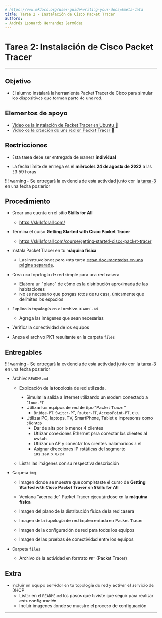 ```yaml
---
# https://www.mkdocs.org/user-guide/writing-your-docs/#meta-data
title: Tarea 2 - Instalación de Cisco Packet Tracer
authors:
- Andrés Leonardo Hernández Bermúdez
---
```


# Tarea 2: Instalación de Cisco Packet Tracer

--------------------------------------------------------------------------------

## Objetivo

- El alumno instalará la herramienta Packet Tracer de Cisco para simular los dispositivos que forman parte de una red.

## Elementos de apoyo

- [Video de la instalación de Packet Tracer en Ubuntu 📼][video-instalacion-packet-tracer]
- [Video de la creación de una red en Packet Tracer 📼][video-packet-tracer]

## Restricciones

- Esta tarea debe ser entregada de manera **individual**

- La fecha límite de entrega es el **miércoles 24 de agosto de 2022** a las 23:59 horas

!!! warning
    - Se entregará la evidencia de esta actividad junto con la [tarea-3](../tarea-3/) en una fecha posterior

## Procedimiento

- Crear una cuenta en el sitio **Skills for All**
    - <https://skillsforall.com/>

- Termina el curso **Getting Started with Cisco Packet Tracer**
    - <https://skillsforall.com/course/getting-started-cisco-packet-tracer>

- Instala Packet Tracer en tu **máquina física**
    - Las instrucciones para esta tarea [están documentadas en una página separada][packet-tracer-install].

- Crea una topología de red simple para una red casera
    - Elabora un "plano" de cómo es la distribución aproximada de las habitaciones
    - No es necesario que pongas fotos de tu casa, únicamente que delimites los espacios

- Explica la topología en el archivo `README.md`
    - Agrega las imágenes que sean necesarias

- Verifica la conectividad de los equipos

- Anexa el archivo PKT resultante en la carpeta `files`

## Entregables

!!! warning
    - Se entregará la evidencia de esta actividad junto con la [tarea-3](../tarea-3/) en una fecha posterior

- Archivo `README.md`

    - Explicación de la topología de red utilizada.
    
        - Simular la salida a Internet utilizando un modem conectado a `Cloud-PT`
        - Utilizar los equipos de red de tipo "Packet Tracer"
            - `Bridge-PT`, `Switch-PT`, `Router-PT`, `AccessPoint-PT`, etc.
        - Utilizar PC, laptops, TV, SmartPhone, Tablet e impresoras como clientes
            - Dar de alta por lo menos 4 clientes
            - Utilizar conexiones Ethernet para conectar los clientes al switch
            - Utilizar un AP y conectar los clientes inalámbricos a el
            - Asignar direcciones IP estáticas del segmento `192.168.X.0/24`

    - Listar las imágenes con su respectiva descripción

- Carpeta `img`

    - Imagen donde se muestre que completaste el curso de **Getting Started with Cisco Packet Tracer** en **Skills for All**

    - Ventana "acerca de" Packet Tracer ejecutándose en la **máquina física**
    
    - Imagen del plano de la distribución física de la red casera

    - Imagen de la topología de red implementada en Packet Tracer
    
    - Imagen de la configuración de red para todos los equipos
    
    - Imagen de las pruebas de conectividad entre los equipos

- Carpeta `files`

    - Archivo de la actividad en formato `PKT` (Packet Tracer)

## Extra

- Incluir un equipo servidor en tu topología de red y activar el servicio de DHCP
    - Listar en el `README.md` los pasos que tuviste que seguir para realizar esta configuración
    - Incluir imagenes donde se muestre el proceso de configuración

--------------------------------------------------------------------------------

[flujo-de-trabajo]: https://redes-ciencias-unam.gitlab.io/2022-2/tareas-redes/workflow/
[repo-tareas]: https://gitlab.com/Redes-Ciencias-UNAM/2022-2/tareas-redes/-/merge_requests

[video-instalacion-packet-tracer]: https://www.youtube.com/watch?v=TQYe7Rp13xw&list=PLN1TFzSBXi3QWbHwBEV3p4LxV5KceXu8d&index=19
[video-packet-tracer]: https://www.youtube.com/watch?v=yfEIis_3MZk&list=PLN1TFzSBXi3QWbHwBEV3p4LxV5KceXu8d&index=20

[packet-tracer-install]: ./install
